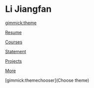 <!--
  -- Name of your wiki
  -- Do NOT remove the leading `#` character.
  -->

# Li Jiangfan


<!--
  -- Default theme
  -- (Read: http://dynalon.github.io/mdwiki/#!customizing.md#Theme_chooser)
  -->

[gimmick:theme](flatly)

<!--(Litera, lux, Simplex, Superhero, spacelab)-->


<!--
  -- Navigation
  -- (Read: http://dynalon.github.io/mdwiki/#!quickstart.md#Adding_a_navigation)
  -->

[Resume](pages/resume.md)

[Courses](pages/Courses.md)

[Statement](pages/Statement.md)

[Projects](pages/Projects.md)

[More](pages/more.md)

<!-- A more complex navigation example: ----------------------------------------[Menu Item 1]()  * # SubMenu Heading 1  * [SubMenu Item 1](pages/subitem1.md)  * [SubMenu Item 2](pages/subitem2.md)- - - -  * # SubMenu Heading 2  * [SubMenu Item 3](pages/subitem3.md)- - - -  * # SubMenu Heading 3  * [SubMenu Item 3](pages/subitem3.md)[Menu Item 2](pages/item2.md)[Menu Item 3](pages/item3.md)---- -->


<!--
  -- Change the Language
  -- Could be useful when there's more than one language wiki.
  -->



<!--
  -- Let the user choose a theme
  -- (Read: http://dynalon.github.io/mdwiki/#!quickstart.md#Adding_a_navigation)
  -->

<!---->
[gimmick:themechooser](Choose theme)
